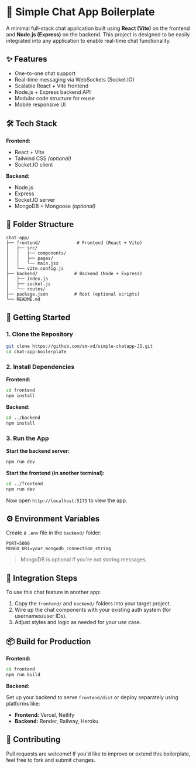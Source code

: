 # 💬 Simple Chat App Boilerplate

A minimal full-stack chat application built using **React (Vite)** on the frontend and **Node.js (Express)** on the backend. This project is designed to be easily integrated into any application to enable real-time chat functionality.

## ✨ Features

- One-to-one chat support
- Real-time messaging via WebSockets (Socket.IO)
- Scalable React + Vite frontend
- Node.js + Express backend API
- Modular code structure for reuse
- Mobile responsive UI

## 🛠️ Tech Stack

**Frontend:**
- React + Vite
- Tailwind CSS *(optional)*
- Socket.IO client

**Backend:**
- Node.js
- Express
- Socket.IO server
- MongoDB + Mongoose *(optional)*

## 📁 Folder Structure

```
chat-app/
├── frontend/              # Frontend (React + Vite)
│   ├── src/
│   │   ├── components/
│   │   ├── pages/
│   │   └── main.jsx
│   └── vite.config.js
├── backend/              # Backend (Node + Express)
│   ├── index.js
│   ├── socket.js
│   └── routes/
├── package.json          # Root (optional scripts)
└── README.md
```

## 🚀 Getting Started

### 1. Clone the Repository

```bash
git clone https://github.com/sm-xd/simple-chatapp-JS.git
cd chat-app-boilerplate
```

### 2. Install Dependencies

**Frontend:**

```bash
cd frontend
npm install
```

**Backend:**

```bash
cd ../backend
npm install
```

### 3. Run the App

**Start the backend server:**

```bash
npm run dev
```

**Start the frontend (in another terminal):**

```bash
cd ../frontend
npm run dev
```

Now open `http://localhost:5173` to view the app.

## ⚙️ Environment Variables

Create a `.env` file in the `backend/` folder:

```env
PORT=5000
MONGO_URI=your_mongodb_connection_string
```

> MongoDB is optional if you're not storing messages.

## 🔌 Integration Steps

To use this chat feature in another app:

1. Copy the `frontend/` and `backend/` folders into your target project.
2. Wire up the chat components with your existing auth system (for usernames/user IDs).
3. Adjust styles and logic as needed for your use case.

## 📦 Build for Production

**Frontend:**

```bash
cd frontend
npm run build
```

**Backend:**

Set up your backend to serve `frontend/dist` or deploy separately using platforms like:
- **Frontend:** Vercel, Netlify
- **Backend:** Render, Railway, Heroku


## 🙌 Contributing

Pull requests are welcome! If you'd like to improve or extend this boilerplate, feel free to fork and submit changes.
